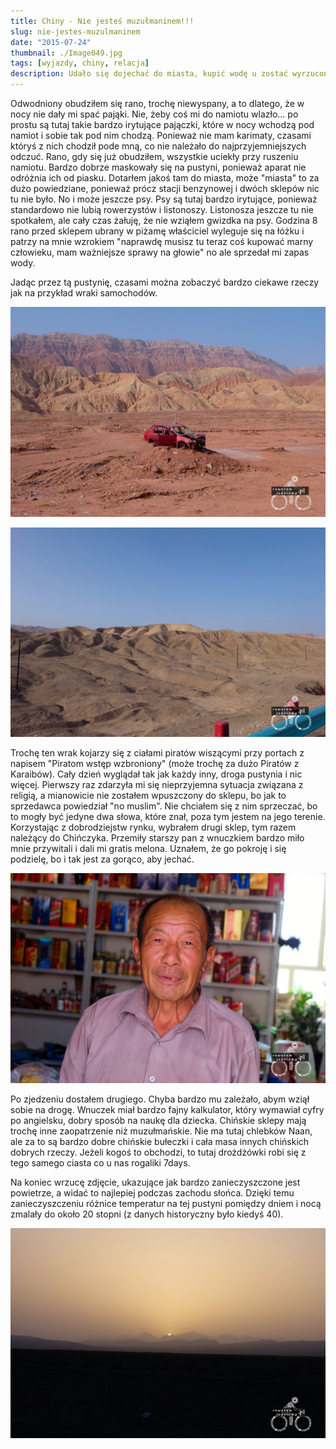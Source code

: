 ```yaml
---
title: Chiny - Nie jesteś muzułmaninem!!!
slug: nie-jestes-muzulmaninem
date: "2015-07-24"
thumbnail: ./Image049.jpg
tags: [wyjazdy, chiny, relacja]
description: Udało się dojechać do miasta, kupić wodę u zostać wyrzuconym z jednego sklepu z powodu braku wiary.
---
```


Odwodniony obudziłem się rano, trochę niewyspany, a to dlatego, że w nocy nie dały mi spać pająki. Nie, żeby coś mi do namiotu wlazło... po prostu są tutaj takie bardzo irytujące pajączki, które w nocy wchodzą pod namiot i sobie tak pod nim chodzą. Ponieważ nie mam karimaty, czasami któryś z nich chodził pode mną, co nie należało do najprzyjemniejszych odczuć. Rano, gdy się już obudziłem, wszystkie uciekły przy ruszeniu namiotu. Bardzo dobrze maskowały się na pustyni, ponieważ aparat nie odróżnia ich od piasku. Dotarłem jakoś tam do miasta, może "miasta" to za dużo powiedziane, ponieważ prócz stacji benzynowej i dwóch sklepów nic tu nie było. No i może jeszcze psy. Psy są tutaj bardzo irytujące, ponieważ standardowo nie lubią rowerzystów i listonoszy. Listonosza jeszcze tu nie spotkałem, ale cały czas żałuję, że nie wziąłem gwizdka na psy. Godzina 8 rano przed sklepem ubrany w piżamę właściciel wyleguje się na łóżku i patrzy na mnie wzrokiem "naprawdę musisz tu teraz coś kupować marny człowieku, mam ważniejsze sprawy na głowie" no ale sprzedał mi zapas wody.

Jadąc przez tą pustynię, czasami można zobaczyć bardzo ciekawe rzeczy jak na przykład wraki samochodów.

![image](./Image048.jpg)

![image](./Image049.jpg)

Trochę ten wrak kojarzy się z ciałami piratów wiszącymi przy portach z napisem "Piratom wstęp wzbroniony" (może trochę za dużo Piratów z Karaibów). Cały dzień wyglądał tak jak każdy inny, droga pustynia i nic więcej. Pierwszy raz zdarzyła mi się nieprzyjemna sytuacja związana z religią, a mianowicie nie zostałem wpuszczony do sklepu, bo jak to sprzedawca powiedział "no muslim". Nie chciałem się z nim sprzeczać, bo to mogły być jedyne dwa słowa, które znał, poza tym jestem na jego terenie. Korzystając z dobrodziejstw rynku, wybrałem drugi sklep, tym razem należący do Chińczyka. Przemiły starszy pan z wnuczkiem bardzo miło mnie przywitali i dali mi gratis melona. Uznałem, że go pokroję i się podzielę, bo i tak jest za gorąco, aby jechać.

![image](./Image047.jpg)

Po zjedzeniu dostałem drugiego. Chyba bardzo mu zależało, abym wziął sobie na drogę. Wnuczek miał bardzo fajny kalkulator, który wymawiał cyfry po angielsku, dobry sposób na naukę dla dziecka. Chińskie sklepy mają trochę inne zaopatrzenie niż muzułmańskie. Nie ma tutaj chlebków Naan, ale za to są bardzo dobre chińskie bułeczki i cała masa innych chińskich dobrych rzeczy. Jeżeli kogoś to obchodzi, to tutaj drożdżówki robi się z tego samego ciasta co u nas rogaliki 7days.

Na koniec wrzucę zdjęcie, ukazujące jak bardzo zanieczyszczone jest powietrze, a widać to najlepiej podczas zachodu słońca. Dzięki temu zanieczyszczeniu różnice temperatur na tej pustyni pomiędzy dniem i nocą zmalały do około 20 stopni (z danych historyczny było kiedyś 40).

![image](./Image050.jpg)
